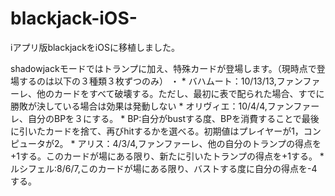 # blackjack-iOS-
iアプリ版blackjackをiOSに移植しました。

shadowjackモードではトランプに加え、特殊カードが登場します。（現時点で登場するのは以下の３種類３枚ずつのみ）
・
    * バハムート：10/13/13,ファンファーレ、他のカードをすべて破壊する。ただし、最初に表で配られた場合、すでに勝敗が決している場合は効果は発動しない
    * オリヴィエ：10/4/4,ファンファーレ、自分のBPを３にする。
	  * BP:自分がbustする度、BPを消費することで最後に引いたカードを捨て、再びhitするかを選べる。初期値はプレイヤーが1，コンピュータが2。
    * アリス：4/3/4,ファンファーレ、他の自分のトランプの得点を+1する。このカードが場にある限り、新たに引いたトランプの得点を+1する。
    * ルシフェル:8/6/7,このカードが場にある限り、バストする度に自分の得点を-4する。
